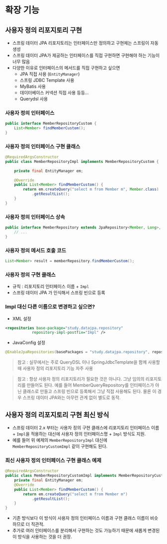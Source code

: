 # 확장 기능
## 사용자 정의 리포지토리 구현
- 스프링 데이터 JPA 리포지토리는 인터페이스만 정의하고 구현체는 스프링이 자동 생성
- 스프링 데이터 JPA가 제공하는 인터페이스를 직접 구현하면 구현해야 하는 기능이 너무 많음
- 다양한 이유로 인터페이스의 메서드를 직접 구현하고 싶으면
  - JPA 직접 사용 (`EntityManager`)
  - 스프링 JDBC Template 사용
  - MyBatis 사용
  - 데이터베이스 커넥션 직접 사용 등등...
  - Querydsl 사용

### 사용자 정의 인터페이스
```java
public interface MemberRepositoryCustom {
    List<Member> findMemberCustom();
}
```
### 사용자 정의 인터페이스 구현 클래스
```java
@RequiredArgsConstructor
public class MemberRepositoryImpl implements MemberRepositoryCustom {
    
    private final EntityManager	em;
    
    @Override
    public List<Member> findMemberCustom() {
        return em.createQuery("select m from Member m", Member.class)
            .getResultList();
    }
}
```
### 사용자 정의 인터페이스 상속
```java
public interface MemberRepository extends JpaRepository<Member, Long>, MemberRepositoryCustom {
    // ...
}
```
### 사용자 정의 메서드 호출 코드
```java
List<Member> result = memberRepository.findMemberCustom();
```
### 사용자 정의 구현 클래스
- 규칙 : 리포지토리 인터페이스 이름 + `Impl`
- 스프링 데이터 JPA 가 인식해서 스프링 빈으로 등록

### Impl 대신 다른 이름으로 변경하고 싶으면?
- XML 설정
```xml
<repositories base-package="study.datajpa.repository"
            repository-impl-postfix="Impl" />
```
- JavaConfig 설정
```java
@EnableJpaRepositories(basePackages = "study.datajpa.repository", repositoryImplementationPostfix = "Impl")
```
> 참고 : 실무에서는 주로 QueryDSL 이나 SpringJdbcTemplate을 함께 사용할 때 사용자 정의 리포지토리 기능 자주 사용

> 참고 : 항상 사용자 정의 리포지토리가 필요한 것은 아니다. 그냥 임의의 리포지토리를 만들어도 된다. 예를 들어 MemberQueryRepository를
> 인터페이스가 아닌 클래스로 만들고 스프링 빈으로 등록해서 그냥 직접 사용해도 된다. 물론 이 경우 스프링 데이터 JPA와는 아무런 관계 없이 별도로 동작.

## 사용자 정의 리포지토리 구현 최신 방식
- 스프링 데이터 2.x 부터는 사용자 정의 구현 클래스에 리포지토리 인터페이스 이름 + `Impl`을 적용하는 대신에 사용자 정의 인터페이스명 + `Impl`
방식도 지원.
- 예를 들어 위 예제의 `MemberRepositoryImpl` 대신에 `MemberRepositoryCustomImpl` 같이 구현해도 된다.

### 최신 사용자 정의 인터페이스 구현 클래스 예제
```java
@RequiredArgsConstructor
public class MemberRepositoryCustomImpl implements MemberRepositoryCustom {
    private final EntityManager em;
    @Override
    public List<Member> findMemberCustom() {
        return em.createQuery("select m from Member m")
            .getResultList();
    }
}
```
- 기존 방식보다 이 방식이 사용자 정의 인터페이스 이름과 구현 클래스 이름이 비슷하므로 더 직관적.
- 추가로 여러 인터페이스를 분리해서 구현하는 것도 가능하기 때문에 새롭게 변경된 이 방식을 사용하는 것을 더 권장.
